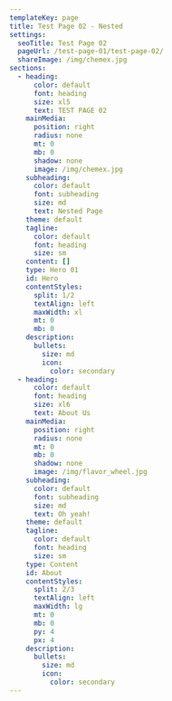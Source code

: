 ```yaml
---
templateKey: page
title: Test Page 02 - Nested
settings:
  seoTitle: Test Page 02
  pageUrl: /test-page-01/test-page-02/
  shareImage: /img/chemex.jpg
sections:
  - heading:
      color: default
      font: heading
      size: xl5
      text: TEST PAGE 02
    mainMedia:
      position: right
      radius: none
      mt: 0
      mb: 0
      shadow: none
      image: /img/chemex.jpg
    subheading:
      color: default
      font: subheading
      size: md
      text: Nested Page
    theme: default
    tagline:
      color: default
      font: heading
      size: sm
    content: []
    type: Hero 01
    id: Hero
    contentStyles:
      split: 1/2
      textAlign: left
      maxWidth: xl
      mt: 0
      mb: 0
    description:
      bullets:
        size: md
        icon:
          color: secondary
  - heading:
      color: default
      font: heading
      size: xl6
      text: About Us
    mainMedia:
      position: right
      radius: none
      mt: 0
      mb: 0
      shadow: none
      image: /img/flavor_wheel.jpg
    subheading:
      color: default
      font: subheading
      size: md
      text: Oh yeah!
    theme: default
    tagline:
      color: default
      font: heading
      size: sm
    type: Content
    id: About
    contentStyles:
      split: 2/3
      textAlign: left
      maxWidth: lg
      mt: 0
      mb: 0
      py: 4
      px: 4
    description:
      bullets:
        size: md
        icon:
          color: secondary
---
```

